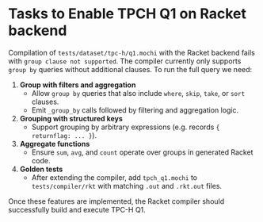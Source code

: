 # Tasks to Enable TPCH Q1 on Racket backend

Compilation of `tests/dataset/tpc-h/q1.mochi` with the Racket backend fails with `group clause not supported`. The compiler currently only supports `group by` queries without additional clauses. To run the full query we need:

1. **Group with filters and aggregation**
   - Allow `group by` queries that also include `where`, `skip`, `take`, or `sort` clauses.
   - Emit `_group_by` calls followed by filtering and aggregation logic.
2. **Grouping with structured keys**
   - Support grouping by arbitrary expressions (e.g. records `{ returnflag: ... }`).
3. **Aggregate functions**
   - Ensure `sum`, `avg`, and `count` operate over groups in generated Racket code.
4. **Golden tests**
   - After extending the compiler, add `tpch_q1.mochi` to `tests/compiler/rkt` with matching `.out` and `.rkt.out` files.

Once these features are implemented, the Racket compiler should successfully build and execute TPC-H Q1.
